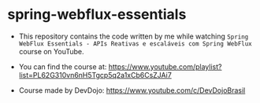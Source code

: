 # spring-webflux-essentials
- This repository contains the code written by me while watching `Spring WebFlux Essentials - APIs Reativas e escaláveis com Spring WebFlux` course on YouTube.

- You can find the course at: https://www.youtube.com/playlist?list=PL62G310vn6nH5Tgcp5q2a1xCb6CsZJAi7
- Course made by DevDojo: https://www.youtube.com/c/DevDojoBrasil